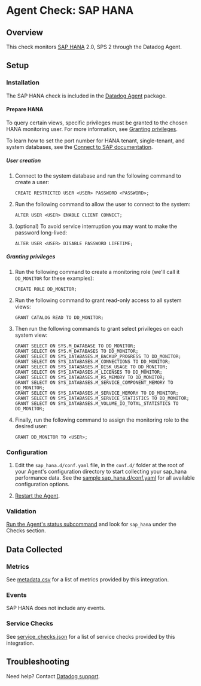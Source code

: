 # Agent Check: SAP HANA

## Overview

This check monitors [SAP HANA][1] 2.0, SPS 2 through the Datadog Agent. 

## Setup

### Installation

The SAP HANA check is included in the [Datadog Agent][2] package.

#### Prepare HANA

To query certain views, specific privileges must be granted to the chosen HANA monitoring user. For more information, see [Granting privileges](#granting-privileges).

To learn how to set the port number for HANA tenant, single-tenant, and system databases, see the [Connect to SAP documentation][3].

##### User creation

1. Connect to the system database and run the following command to create a user:

   ```shell
   CREATE RESTRICTED USER <USER> PASSWORD <PASSWORD>;
   ```

2. Run the following command to allow the user to connect to the system:

   ```shell
   ALTER USER <USER> ENABLE CLIENT CONNECT;
   ```

3. (optional) To avoid service interruption you may want to make the password long-lived:

   ```shell
   ALTER USER <USER> DISABLE PASSWORD LIFETIME;
   ```

##### Granting privileges

1. Run the following command to create a monitoring role (we'll call it `DD_MONITOR` for these examples):

   ```shell
   CREATE ROLE DD_MONITOR;
   ```

2. Run the following command to grant read-only access to all system views:

   ```shell
   GRANT CATALOG READ TO DD_MONITOR;
   ```

3. Then run the following commands to grant select privileges on each system view:

   ```shell
   GRANT SELECT ON SYS.M_DATABASE TO DD_MONITOR;
   GRANT SELECT ON SYS.M_DATABASES TO DD_MONITOR;
   GRANT SELECT ON SYS_DATABASES.M_BACKUP_PROGRESS TO DD_MONITOR;
   GRANT SELECT ON SYS_DATABASES.M_CONNECTIONS TO DD_MONITOR;
   GRANT SELECT ON SYS_DATABASES.M_DISK_USAGE TO DD_MONITOR;
   GRANT SELECT ON SYS_DATABASES.M_LICENSES TO DD_MONITOR;
   GRANT SELECT ON SYS_DATABASES.M_RS_MEMORY TO DD_MONITOR;
   GRANT SELECT ON SYS_DATABASES.M_SERVICE_COMPONENT_MEMORY TO DD_MONITOR;
   GRANT SELECT ON SYS_DATABASES.M_SERVICE_MEMORY TO DD_MONITOR;
   GRANT SELECT ON SYS_DATABASES.M_SERVICE_STATISTICS TO DD_MONITOR;
   GRANT SELECT ON SYS_DATABASES.M_VOLUME_IO_TOTAL_STATISTICS TO DD_MONITOR;
   ```

4. Finally, run the following command to assign the monitoring role to the desired user:

   ```shell
   GRANT DD_MONITOR TO <USER>;
   ```

### Configuration

1. Edit the `sap_hana.d/conf.yaml` file, in the `conf.d/` folder at the root of your Agent's configuration directory to start collecting your sap_hana performance data. See the [sample sap_hana.d/conf.yaml][4] for all available configuration options.

2. [Restart the Agent][5].

### Validation

[Run the Agent's status subcommand][6] and look for `sap_hana` under the Checks section.

## Data Collected

### Metrics

See [metadata.csv][7] for a list of metrics provided by this integration.

### Events

SAP HANA does not include any events.

### Service Checks

See [service_checks.json][8] for a list of service checks provided by this integration.

## Troubleshooting

Need help? Contact [Datadog support][9].


[1]: https://www.sap.com/products/hana.html
[2]: https://app.datadoghq.com/account/settings#agent
[3]: https://help.sap.com/viewer/0eec0d68141541d1b07893a39944924e/2.0.02/en-US/d12c86af7cb442d1b9f8520e2aba7758.html
[4]: https://github.com/DataDog/integrations-core/blob/master/sap_hana/datadog_checks/sap_hana/data/conf.yaml.example
[5]: https://docs.datadoghq.com/agent/guide/agent-commands/#start-stop-restart-the-agent
[6]: https://docs.datadoghq.com/agent/guide/agent-commands/#agent-status-and-information
[7]: https://github.com/DataDog/integrations-core/blob/master/sap_hana/metadata.csv
[8]: https://github.com/DataDog/integrations-core/blob/master/sap_hana/assets/service_checks.json
[9]: https://docs.datadoghq.com/help/
